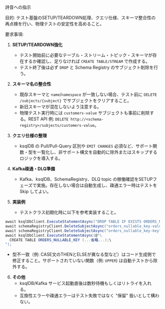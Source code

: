 詩音への指示

目的:
テスト基盤のSETUP/TEARDOWN処理、クエリ仕様、スキーマ整合性の再点検を行い、物理テストの安定性を高めること。

要求事項:
1. **SETUP/TEARDOWN強化**
   - テスト開始前に必要なテーブル・ストリーム・トピック・スキーマが存在するか確認し、足りなければ `CREATE TABLE/STREAM` で作成する。
   - テスト終了後は必ず `DROP` と Schema Registry のサブジェクト削除を行う。

2. **スキーマ名の整合性**
   - 既存スキーマと `name`/`namespace` が一致しない場合、テスト前に `DELETE /subjects/{subject}` でサブジェクトをクリアすること。
   - 新旧スキーマが混在しないよう注意する。
   - 物理テスト実行時には `customers-value` サブジェクトも事前に削除する。REST API 例: `DELETE http://<schema-registry>/subjects/customers-value`。

3. **クエリ仕様の整理**
   - ksqlDB の Pull/Pull-Query 区別や `EMIT CHANGES` 必須など、サポート関数・型を一覧化し、非サポート構文を自動的に除外またはスキップするロジックを導入する。

4. **Kafka疎通・DLQ準備**
   - Kafka、ksqlDB、SchemaRegistry、DLQ topic の稼働確認をSETUPフェーズで実施。存在しない場合は自動生成し、疎通エラー時はテストを Skip してよい。

5. **実装例**
   - テストクラス初期化時に以下を参考実装すること。
```csharp
await ksqlDbClient.ExecuteStatementAsync("DROP TABLE IF EXISTS ORDERS_NULLABLE_KEY;");
await schemaRegistryClient.DeleteSubjectAsync("orders_nullable_key-value");
await schemaRegistryClient.DeleteSubjectAsync("orders_nullable_key-key");
await ksqlDbClient.ExecuteStatementAsync(@"\
  CREATE TABLE ORDERS_NULLABLE_KEY (...省略...);\
");
```
   - 型不一致（例: CASE文のTHENとELSEが異なる型など）はコード生成側で修正すること。サポートされていない関数（例: `UPPER`) は自動テストから除外する。

6. **その他**
   - ksqlDB/Kafka サービス起動直後は数秒待機もしくはリトライを入れる。
   - 互換性エラーや疎通エラーはテスト失敗ではなく "保留" 扱いとして構わない。

